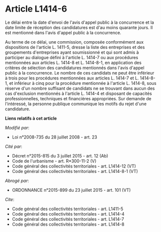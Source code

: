 # Article L1414-6

Le délai entre la date d'envoi de l'avis d'appel public à la concurrence et la date limite de réception des candidatures est
d'au moins quarante jours. Il est mentionné dans l'avis d'appel public à la concurrence. 

Au terme de ce délai, une commission, composée conformément aux dispositions de l'article L. 1411-5, dresse la liste des
entreprises et des groupements d'entreprises ayant soumissionné et qui sont admis à participer au dialogue défini à l'article
L. 1414-7 ou aux procédures mentionnées aux articles L. 1414-8 et L. 1414-8-1, en application des critères de sélection des
candidatures mentionnés dans l'avis d'appel public à la concurrence. Le nombre de ces candidats ne peut être inférieur à
trois pour les procédures mentionnées aux articles L. 1414-7 et L. 1414-8-1, et inférieur à cinq pour la procédure mentionnée
à l'article L. 1414-8, sous réserve d'un nombre suffisant de candidats ne se trouvant dans aucun des cas d'exclusion
mentionnés à l'article L. 1414-4 et disposant de capacités professionnelles, techniques et financières appropriées. Sur
demande de l'intéressé, la personne publique communique les motifs du rejet d'une candidature.

**Liens relatifs à cet article**

_Modifié par_:

  - Loi n°2008-735 du 28 juillet 2008 - art. 23

_Cité par_:

  - Décret n°2015-815 du 3 juillet 2015 - art. 12 (Ab)
  - Code de l'urbanisme - art. R*300-11-2 (V)
  - Code général des collectivités territoriales - art. L1414-12 (VT)
  - Code général des collectivités territoriales - art. L1414-8-1 (VT)

_Abrogé par_:

  - ORDONNANCE n°2015-899 du 23 juillet 2015 - art. 101 (VT)

_Cite_:

  - Code général des collectivités territoriales - art. L1411-5
  - Code général des collectivités territoriales - art. L1414-4
  - Code général des collectivités territoriales - art. L1414-7
  - Code général des collectivités territoriales - art. L1414-8
